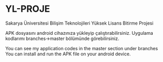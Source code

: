 # YL-PROJE
Sakarya Üniversitesi Bilişim Teknolojileri Yüksek Lisans Bitirme Projesi

APK dosyasını android cihazınıza yükleyip çalıştırabilirsiniz.
Uygulama kodlarımı branches->master bölümünde görebilirsiniz.

You can see my application codes in the master section under branches
You can install and run the APK file on your android device.
